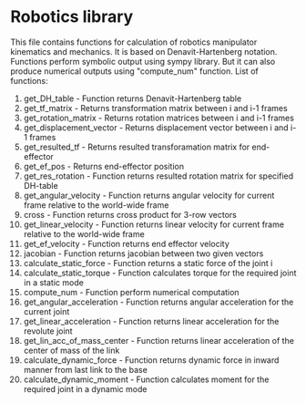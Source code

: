 # Robotics library
This file contains functions for calculation
of robotics manipulator kinematics and mechanics.
It is based on Denavit-Hartenberg notation.
Functions perform symbolic output using sympy library.
But it can also produce numerical outputs using "compute_num" function.
List of functions:
1. get_DH_table - Function returns Denavit-Hartenberg table
2. get_tf_matrix - Returns transformation matrix between i and i-1 frames
3. get_rotation_matrix - Returns rotation matrices between i and i-1 frames
4. get_displacement_vector - Returns displacement vector between i and i-1 frames
5. get_resulted_tf - Returns resulted transforamation matrix for end-effector
6. get_ef_pos - Returns end-effector position
7. get_res_rotation - Function returns resulted rotation matrix for specified DH-table
8. get_angular_velocity - Function returns angular velocity for current frame relative to the world-wide frame
9. cross - Function returns cross product for 3-row vectors
10. get_linear_velocity - Function returns linear velocity for current frame relative to the world-wide frame
11. get_ef_velocity - Function returns end effector velocity
12. jacobian - Function returns jacobian between two given vectors
13. calculate_static_force - Function returns a static force of the joint i
14. calculate_static_torque - Function calculates torque for the required joint in a static mode
15. compute_num - Function perform numerical computation
16. get_angular_acceleration - Function returns angular acceleration for the current joint
17. get_linear_acceleration - Function returns linear acceleration for the revolute joint
18. get_lin_acc_of_mass_center - Function returns linear acceleration of the center of mass of the link
19. calculate_dynamic_force - Function returns dynamic force in inward manner from last link to the base
20. calculate_dynamic_moment - Function calculates moment for the required joint in a dynamic mode

